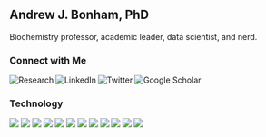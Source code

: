 ## Andrew J. Bonham, PhD

Biochemistry professor, academic leader, data scientist, and nerd.
### Connect with Me

[<img align="left" alt="Research" src="https://img.shields.io/badge/My_Research-019733?style=for-the-badge&logo=academia&logoColor=white" />][research] [<img align="left" alt="LinkedIn" src="https://img.shields.io/badge/linkedin-%230077B5.svg?&style=for-the-badge&logo=linkedin&logoColor=white" />][linkedin] [<img align="left" alt="Twitter" src="https://img.shields.io/badge/Twitter-1DA1F2?style=for-the-badge&logo=twitter&logoColor=white" />][twitter] [<img align="left" alt="Google Scholar" src="https://img.shields.io/badge/Google_Scholar-4285F4?style=for-the-badge&logo=google-scholar&logoColor=white" />][twitter] 

<br />

### Technology

![](https://img.shields.io/badge/Code-Python-informational?style=flat&logo=python&logoColor=white&color=3776AB) ![](https://img.shields.io/badge/Shell-Zsh-informational?style=flat&logo=gnu-bash&logoColor=white&color=4EAA25) ![](https://img.shields.io/badge/Shell-Bash-informational?style=flat&logo=gnu-bash&logoColor=white&color=4EAA25) ![](https://img.shields.io/badge/Editor-VS_Code-informational?style=flat&logo=visual-studio-code&logoColor=white&color=007ACC) ![](https://img.shields.io/badge/Tools-Pandas-informational?style=flat&logo=pandas&logoColor=white&color=150458) ![](https://img.shields.io/badge/Tools-Plotly_Dash-informational?style=flat&logo=flask&logoColor=white&color=000000) ![](https://img.shields.io/badge/Tools-Bootstrap-informational?style=flat&logo=bootstrap&logoColor=white&color=563D7C) ![](https://img.shields.io/badge/Tools-Heroku-informational?style=flat&logo=heroku&logoColor=white&color=430098) ![](https://img.shields.io/badge/Tools-PyPi-informational?style=flat&logo=pypi&logoColor=white&color=3775A9) ![](https://img.shields.io/badge/OS-OS_X-informational?style=flat&logo=apple&logoColor=white&color=000000) ![](https://img.shields.io/badge/OS-Windows-informational?style=flat&logo=windows&logoColor=white&color=0078D6) ![](https://img.shields.io/badge/OS-Ubuntu-informational?style=flat&logo=ubuntu&logoColor=white&color=E95420)

<br />

<!-- ### Github Stats -->

<!-- ![Top Langs](https://github-readme-stats.vercel.app/api/top-langs/?username=Paradoxdruid&hide=makefile&layout=compact&theme=buefy) -->



[linkedin]: https://www.linkedin.com/in/andrewjbonham
[twitter]: https://twitter.com/andrewjbonham
[research]: https://bonhamlab.com 
